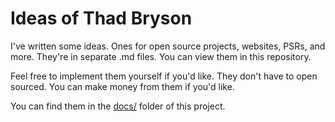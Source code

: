 # Ideas of Thad Bryson

I've written some ideas. Ones for open source projects, websites, PSRs, and more. They're in separate .md files. You
can view them in this repository. 

Feel free to implement them yourself if you'd like. They don't have to open sourced. You can make money from them 
if you'd like. 

You can find them in the [docs/](https://github.com/thadbryson/ideas/docs) folder of this project. 
